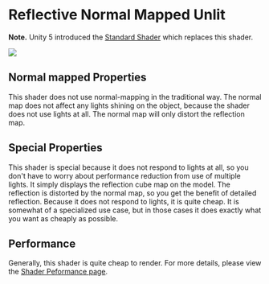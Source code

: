Reflective Normal Mapped Unlit
==============================

**Note.** Unity 5 introduced the [Standard Shader](shader-StandardShader) which replaces this shader.

![](../uploads/Shaders/Shader-ReflBumpUnlit.png) 

<!-- include shader-ReflectiveFamilyImport -->

Normal mapped Properties
------------------------


This shader does not use normal-mapping in the traditional way. The normal map does not affect any lights shining on the object, because the shader does not use lights at all. The normal map will only distort the reflection map.

Special Properties
------------------


This shader is special because it does not respond to lights at all, so you don't have to worry about performance reduction from use of multiple lights. It simply displays the reflection cube map on the model. The reflection is distorted by the normal map, so you get the benefit of detailed reflection. Because it does not respond to lights, it is quite cheap. It is somewhat of a specialized use case, but in those cases it does exactly what you want as cheaply as possible.

Performance
-----------


Generally, this shader is quite cheap to render. For more details, please view the [Shader Peformance page](shader-Performance).
